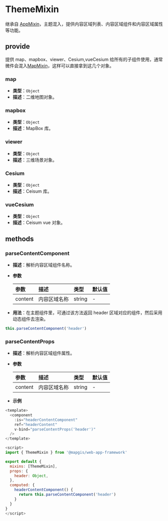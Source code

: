 # ThemeMixin

继承自 [AppMixin](/zh/components/mixin/app-mixin.html)，主题混入，提供内容区域列表、内容区域组件和内容区域属性等功能。

## provide

提供 map、mapbox、viewer、Cesium,vueCesium 给所有的子组件使用，通常微件会混入[MapMixin](/zh/components/mixin/map-mixin.html)，这样可以直接拿到这几个对象。

### map

- **类型**：`Object`
- **描述**：二维地图对象。

### mapbox

- **类型**：`Object`
- **描述**：MapBox 库。

### viewer

- **类型**：`Object`
- **描述**：三维场景对象。

### Cesium

- **类型**：`Object`
- **描述**：Ceisum 库。

### vueCesium

- **类型**：`Object`
- **描述**：Ceisum vue 对象。

## methods

### parseContentComponent

- **描述**：解析内容区域组件名称。
- **参数**

  | 参数    | 描述         | 类型   | 默认值 |
  | :------ | :----------- | :----- | :----- |
  | content | 内容区域名称 | string | -      |

- **用法**：在主题组件里，可通过该方法返回 header 区域对应的组件，然后采用动态组件去渲染。

```js
this.parseContentComponent('header')
```

### parseContentProps

- **描述**：解析内容区域组件属性。
- **参数**

  | 参数    | 描述         | 类型   | 默认值 |
  | :------ | :----------- | :----- | :----- |
  | content | 内容区域名称 | string | -      |

- **示例**

```js
<template>
  <component
    :is="headerContentComponent"
    ref="headerContent"
    v-bind="parseContentProps('header')"
  />
</template>

<script>
import { ThemeMixin } from '@mapgis/web-app-framework'

export default {
  mixins: [ThemeMixin],
  props: {
    header: Object,
  },
  computed: {
    headerContentComponent() {
      return this.parseContentComponent('header')
    }
  }
}
</script>
```
